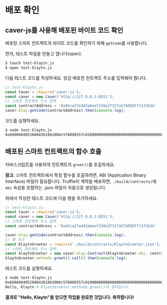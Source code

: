 # 배포 확인

## caver-js를 사용해 배포된 바이트 코드 확인

배포된 스마트 컨트랙트의 바이트 코드를 확인하기 위해 `getCode`를 사용합니다.

먼저, 테스트 파일을 만들고 엽니다(open).

```bash
$ touch test-klaytn.js
$ open test-klaytn.js
```

다음 테스트 코드를 작성하세요. 방금 배포한 컨트랙트 주소를 입력해야 합니다.

```javascript
// test-klaytn.js
const Caver = require('caver-js');
const caver = new Caver('http://127.0.0.1:8551');
// 스마트 컨트랙트 주소 입력
const contractAddress = '0x65ca27ed42abeef230a37317a574058ff1372b34'
caver.klay.getCode(contractAddress).then(console.log);
```

코드를 실행하세요.

```bash
$ node test-klaytn.js
0x60806040526004361061004c576000357c0100000000000000000000000000000000000000000000000000000000900463ffffffff16806341c0e1b514610051578063cfae321714610068575b600080fd5b34801561005d57600080fd5b506100666100f8565b005b34801561007457600080fd5b5061007d610189565b6040518080602001828103825283818151815260200191508051906020019080838360005b838110156100bd5780820151818401526020810190506100a2565b50505050905090810190601f1680156100ea5780820380516001836020036101000a031916815260200191505b509250505060405180...
```

## 배포된 스마트 컨트랙트의 함수 호출

자바스크립트를 사용하여 컨트랙트의 `greet()`를 호출하세요.

**참고**: 스마트 컨트랙트에서 특정 함수를 호출하려면, ABI \(Application Binary Interface\) 파일이 필요합니다. Truffle이 계약을 배포하면, `./build/contracts/`에 `abi` 속성을 포함하는 .json 파일이 자동으로 생성됩니다.

위에서 작성한 테스트 코드에 다음 행을 추가하세요.

```javascript
// test-klaytn.js
const Caver = require('caver-js');
const caver = new Caver('http://127.0.0.1:8551');
// 스마트 컨트랙트 주소 입력
const contractAddress = '0x65ca27ed42abeef230a37317a574058ff1372b34'

caver.klay.getCode(contractAddress).then(console.log);
// 행 추가
const KlaytnGreeter = require('./build/contracts/KlaytnGreeter.json');
// 스마트 컨트랙트 주소 입력
const klaytnGreeter = new caver.klay.Contract(KlaytnGreeter.abi, contractAddress);
klaytnGreeter.methods.greet().call().then(console.log);
```

테스트 코드를 실행하세요.

```bash
$ node test-klaytn.js
0x60806040526004361061004c576000357c0100000000000000000000000000000000000000000000000000000000900463ffffffff16806341c0e1b514610051578063cfae321714610068575b600080fd5b34801561005d57600080fd5b506100666100f8565b005b34801561007457600080fd5b5061007d610189565b6040518080602001828103825283818151815260200191508051906020019080838360005b838110156100bd5780820151... # caver.klay.getCode의 결과입니다.
Hello, Klaytn # KlyatnGreeter.methods.greet()의 결과입니다.
```

**결과로 "Hello, Klaytn"을 얻으면 작업을 완료한 것입니다. 축하합니다!**